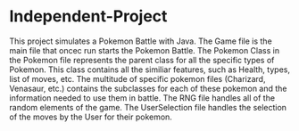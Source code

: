 # Independent-Project
This project simulates a Pokemon Battle with Java. The Game file is the main file that oncec run starts the Pokemon Battle. The Pokemon Class in the Pokemon file represents the 
parent class for all the specific types of Pokemon. This class contains all the similiar features, such as Health, types, list of moves, etc. The multitude of specific pokemon 
files (Charizard, Venasaur, etc.) contains the subclasses for each of these pokemon and the information needed to use them in battle. The RNG file handles all of the random
elements of the game. The UserSelection file handles the selection of the moves by the User for their pokemon. 
